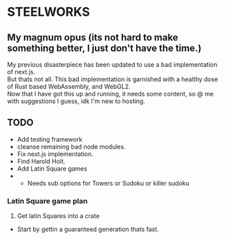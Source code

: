# STEELWORKS
## My magnum opus (its not hard to make something better, I just don't have the time.)
My previous disasterpiece has been updated to use a bad implementation of next.js. \
But thats not all. This bad implementation is garnished with a healthy dose of Rust based WebAssembly, and WebGL2. \
Now that I have got this up and running, it needs some content, so @ me with suggestions I guess, idk I'm new to hosting.


## TODO
* Add testing framework
* cleanse remaining bad node modules.
* Fix next.js implementation.
* Find Harold Holt.
* Add Latin Square games
* * Needs sub options for Towers or Sudoku or killer sudoku

### Latin Square game plan
1. Get latin Squares into a crate
- Start by gettin a guaranteed generation thats fast.
